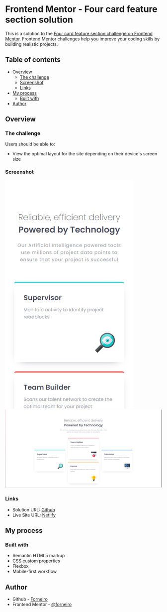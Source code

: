 # Frontend Mentor - Four card feature section solution

This is a solution to the [Four card feature section challenge on Frontend Mentor](https://www.frontendmentor.io/challenges/four-card-feature-section-weK1eFYK). Frontend Mentor challenges help you improve your coding skills by building realistic projects.

## Table of contents

- [Overview](#overview)
  - [The challenge](#the-challenge)
  - [Screenshot](#screenshot)
  - [Links](#links)
- [My process](#my-process)
  - [Built with](#built-with)
- [Author](#author)

## Overview

### The challenge

Users should be able to:

- View the optimal layout for the site depending on their device's screen size

### Screenshot

![](./four-card-mobile.png)
![](./four-card.png)

### Links

- Solution URL: [Github](https://github.com/forneiro/four-card)
- Live Site URL: [Netlify](https://spontaneous-elf-f6cad6.netlify.app)

## My process

### Built with

- Semantic HTML5 markup
- CSS custom properties
- Flexbox
- Mobile-first workflow

## Author

- Github - [Forneiro](https://github.com/forneiro)
- Frontend Mentor - [@forneiro](https://www.frontendmentor.io/profile/forneiro)
